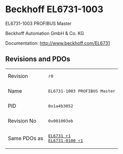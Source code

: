 # Beckhoff EL6731-1003

EL6731-1003 PROFIBUS Master

Beckhoff Automation GmbH & Co. KG

Documentation: <a href="http://www.beckhoff.com/EL6731">http://www.beckhoff.com/EL6731</a>

## Revisions and PDOs
<table>
<tr >
<td class="first">Revision</td>
<td ><pre>r0</pre></td>
</tr>
<tr >
<td class="first">Name</td>
<td ><pre>EL6731-1003 PROFIBUS Master</pre></td>
</tr>
<tr >
<td class="first">PID</td>
<td ><pre>0x1a4b3052</pre></td>
</tr>
<tr >
<td class="first">Revision No</td>
<td ><pre>0x001003eb</pre></td>
</tr>
<tr >
<td class="first">Same PDOs as</td>
<td ><pre><a href="EL6731">EL6731 r1</a><br/><a href="EL6731-0100">EL6731-0100 r1</a></pre></td>
</tr>
</table>
